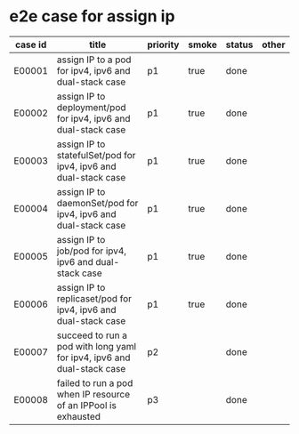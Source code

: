 # e2e case for assign ip

| case id   | title                                                                                      | priority | smoke | status |    other    |
|---------|----------------------------------------------------------------------------------------------|----------|-------|--------|-------------|
| E00001  | assign IP to a pod for ipv4, ipv6 and dual-stack case                                        | p1       | true  | done   |             |
| E00002  | assign IP to deployment/pod for ipv4, ipv6 and dual-stack case                               | p1       | true  | done   |             |
| E00003  | assign IP to statefulSet/pod for ipv4, ipv6 and dual-stack case                              | p1       | true  | done   |             |
| E00004  | assign IP to daemonSet/pod for ipv4, ipv6 and dual-stack case                                | p1       | true  | done   |             |
| E00005  | assign IP to job/pod for ipv4, ipv6 and dual-stack case                                      | p1       | true  | done   |             |
| E00006  | assign IP to replicaset/pod for ipv4, ipv6 and dual-stack case                               | p1       | true  | done   |             |
| E00007  | succeed to run a pod with long yaml for ipv4, ipv6 and dual-stack case                       | p2       |       | done   |             |
| E00008  | failed to run a pod when IP resource of an IPPool is exhausted                               | p3       |       | done   |             |
